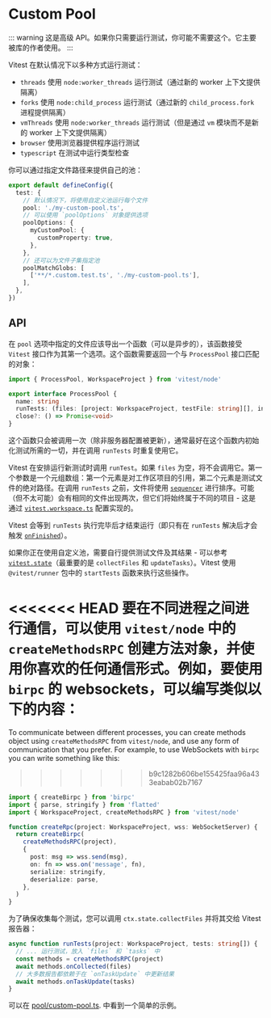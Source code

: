 # Custom Pool

::: warning
这是高级 API。如果你只需要运行测试，你可能不需要这个。它主要被库的作者使用。
:::

Vitest 在默认情况下以多种方式运行测试：

- `threads` 使用 `node:worker_threads` 运行测试（通过新的 worker 上下文提供隔离）
- `forks` 使用 `node:child_process` 运行测试（通过新的 `child_process.fork` 进程提供隔离）
- `vmThreads` 使用 `node:worker_threads` 运行测试（但是通过 `vm` 模块而不是新的 worker 上下文提供隔离）
- `browser` 使用浏览器提供程序运行测试
- `typescript` 在测试中运行类型检查

你可以通过指定文件路径来提供自己的池：

```ts
export default defineConfig({
  test: {
    // 默认情况下，将使用自定义池运行每个文件
    pool: './my-custom-pool.ts',
    // 可以使用 `poolOptions` 对象提供选项
    poolOptions: {
      myCustomPool: {
        customProperty: true,
      },
    },
    // 还可以为文件子集指定池
    poolMatchGlobs: [
      ['**/*.custom.test.ts', './my-custom-pool.ts'],
    ],
  },
})
```

## API

在 `pool` 选项中指定的文件应该导出一个函数（可以是异步的），该函数接受 `Vitest` 接口作为其第一个选项。这个函数需要返回一个与 `ProcessPool` 接口匹配的对象：

```ts
import { ProcessPool, WorkspaceProject } from 'vitest/node'

export interface ProcessPool {
  name: string
  runTests: (files: [project: WorkspaceProject, testFile: string][], invalidates?: string[]) => Promise<void>
  close?: () => Promise<void>
}
```

这个函数只会被调用一次（除非服务器配置被更新），通常最好在这个函数内初始化测试所需的一切，并在调用 `runTests` 时重复使用它。

Vitest 在安排运行新测试时调用 `runTest`。如果 `files` 为空，将不会调用它。第一个参数是一个元组数组：第一个元素是对工作区项目的引用，第二个元素是测试文件的绝对路径。在调用 `runTests` 之前，文件将使用 [`sequencer`](/config/#sequence.sequencer) 进行排序。可能（但不太可能）会有相同的文件出现两次，但它们将始终属于不同的项目 - 这是通过 [`vitest.workspace.ts`](/guide/workspace) 配置实现的。

Vitest 会等到 `runTests` 执行完毕后才结束运行（即只有在 `runTests` 解决后才会触发 [`onFinished`](/guide/reporters)）。

如果你正在使用自定义池，需要自行提供测试文件及其结果 - 可以参考 [`vitest.state`](https://github.com/vitest-dev/vitest/blob/feat/custom-pool/packages/vitest/src/node/state.ts)（最重要的是 `collectFiles` 和 `updateTasks`）。Vitest 使用 `@vitest/runner` 包中的 `startTests` 函数来执行这些操作。

<<<<<<< HEAD
要在不同进程之间进行通信，可以使用 `vitest/node` 中的 `createMethodsRPC` 创建方法对象，并使用你喜欢的任何通信形式。例如，要使用 `birpc` 的 websockets，可以编写类似以下的内容：
=======
To communicate between different processes, you can create methods object using `createMethodsRPC` from `vitest/node`, and use any form of communication that you prefer. For example, to use WebSockets with `birpc` you can write something like this:
>>>>>>> b9c1282b606be155425faa96a433eabab02b7167

```ts
import { createBirpc } from 'birpc'
import { parse, stringify } from 'flatted'
import { WorkspaceProject, createMethodsRPC } from 'vitest/node'

function createRpc(project: WorkspaceProject, wss: WebSocketServer) {
  return createBirpc(
    createMethodsRPC(project),
    {
      post: msg => wss.send(msg),
      on: fn => wss.on('message', fn),
      serialize: stringify,
      deserialize: parse,
    },
  )
}
```

为了确保收集每个测试，您可以调用 `ctx.state.collectFiles` 并将其交给 Vitest 报告器：

```ts
async function runTests(project: WorkspaceProject, tests: string[]) {
  // ... 运行测试，放入 `files` 和 `tasks` 中
  const methods = createMethodsRPC(project)
  await methods.onCollected(files)
  // 大多数报告都依赖于在 `onTaskUpdate` 中更新结果
  await methods.onTaskUpdate(tasks)
}
```

可以在 [pool/custom-pool.ts](https://github.com/vitest-dev/vitest/blob/feat/custom-pool/test/run/pool-custom-fixtures/pool/custom-pool.ts). 中看到一个简单的示例。
